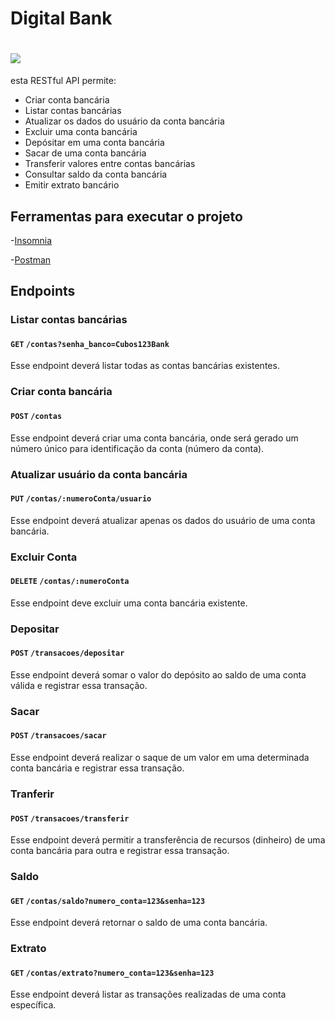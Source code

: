 # Digital Bank

<h1><img src="https://ik.imagekit.io/Naad4/imagem_2024-03-17_141309325.png?updatedAt=1710695678301" /></h1>

esta RESTful API permite:

-   Criar conta bancária
-   Listar contas bancárias
-   Atualizar os dados do usuário da conta bancária
-   Excluir uma conta bancária
-   Depósitar em uma conta bancária
-   Sacar de uma conta bancária
-   Transferir valores entre contas bancárias
-   Consultar saldo da conta bancária
-   Emitir extrato bancário

## Ferramentas para executar o projeto

-[Insomnia](https://insomnia.rest/download)

-[Postman](https://www.postman.com)

## Endpoints

### Listar contas bancárias

#### `GET` `/contas?senha_banco=Cubos123Bank`

Esse endpoint deverá listar todas as contas bancárias existentes.


### Criar conta bancária

#### `POST` `/contas`

Esse endpoint deverá criar uma conta bancária, onde será gerado um número único para identificação da conta (número da conta).


### Atualizar usuário da conta bancária

#### `PUT` `/contas/:numeroConta/usuario`

Esse endpoint deverá atualizar apenas os dados do usuário de uma conta bancária.


### Excluir Conta

#### `DELETE` `/contas/:numeroConta`

Esse endpoint deve excluir uma conta bancária existente.


### Depositar

#### `POST` `/transacoes/depositar`

Esse endpoint deverá somar o valor do depósito ao saldo de uma conta válida e registrar essa transação.


### Sacar

#### `POST` `/transacoes/sacar`

Esse endpoint deverá realizar o saque de um valor em uma determinada conta bancária e registrar essa transação.


### Tranferir

#### `POST` `/transacoes/transferir`

Esse endpoint deverá permitir a transferência de recursos (dinheiro) de uma conta bancária para outra e registrar essa transação.


### Saldo

#### `GET` `/contas/saldo?numero_conta=123&senha=123`

Esse endpoint deverá retornar o saldo de uma conta bancária.


### Extrato

#### `GET` `/contas/extrato?numero_conta=123&senha=123`

Esse endpoint deverá listar as transações realizadas de uma conta específica.

